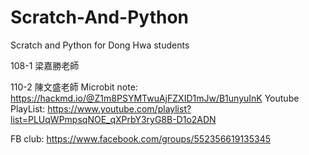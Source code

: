 # Scratch-And-Python
Scratch and Python for Dong Hwa students

108-1 梁嘉勝老師

110-2 陳文盛老師 Microbit
note: https://hackmd.io/@Z1m8PSYMTwuAjFZXID1mJw/B1unyuInK
Youtube PlayList: https://www.youtube.com/playlist?list=PLUqWPmpsqNOE_qXPrbY3ryG8B-D1o2ADN

FB club: https://www.facebook.com/groups/552356619135345
